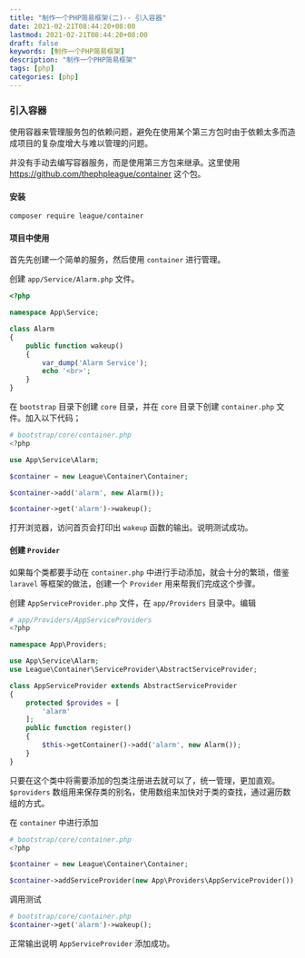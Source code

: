 ```yaml
---
title: "制作一个PHP简易框架(二)-- 引入容器"
date: 2021-02-21T08:44:20+08:00
lastmod: 2021-02-21T08:44:20+08:00
draft: false
keywords: [制作一个PHP简易框架]
description: "制作一个PHP简易框架"
tags: [php]
categories: [php]
---
```


### 引入容器

使用容器来管理服务包的依赖问题，避免在使用某个第三方包时由于依赖太多而造成项目的复杂度增大与难以管理的问题。

并没有手动去编写容器服务，而是使用第三方包来继承。这里使用 https://github.com/thephpleague/container 这个包。

#### 安装

```bash
composer require league/container
```

#### 项目中使用

首先先创建一个简单的服务，然后使用 `container` 进行管理。

创建 `app/Service/Alarm.php` 文件。

```php
<?php

namespace App\Service;

class Alarm
{
    public function wakeup()
    {
        var_dump('Alarm Service');
        echo '<br>';
    }
}

```

在 `bootstrap` 目录下创建 `core` 目录，并在 `core` 目录下创建 `container.php` 文件。加入以下代码；

```php
# bootstrap/core/container.php
<?php

use App\Service\Alarm;

$container = new League\Container\Container;

$container->add('alarm', new Alarm());

$container->get('alarm')->wakeup();
```

打开浏览器，访问首页会打印出 `wakeup` 函数的输出。说明测试成功。

#### 创建 `Provider` 

如果每个类都要手动在 `container.php` 中进行手动添加，就会十分的繁琐，借鉴 `laravel` 等框架的做法，创建一个 `Provider` 用来帮我们完成这个步骤。

创建 `AppServiceProvider.php` 文件，在 `app/Providers` 目录中。编辑

```php
# app/Providers/AppServiceProviders
<?php

namespace App\Providers;

use App\Service\Alarm;
use League\Container\ServiceProvider\AbstractServiceProvider;

class AppServiceProvider extends AbstractServiceProvider
{
    protected $provides = [
        'alarm'
    ];
    public function register()
    {
        $this->getContainer()->add('alarm', new Alarm());
    }
}
```

只要在这个类中将需要添加的包类注册进去就可以了，统一管理，更加直观。`$providers` 数组用来保存类的别名，使用数组来加快对于类的查找，通过遍历数组的方式。

在 `container` 中进行添加

```php
# bootstrap/core/container.php
<?php

$container = new League\Container\Container;

$container->addServiceProvider(new App\Providers\AppServiceProvider());
```

调用测试

```php
# bootstrap/core/container.php
$container->get('alarm')->wakeup();
```

正常输出说明 `AppServiceProvider` 添加成功。